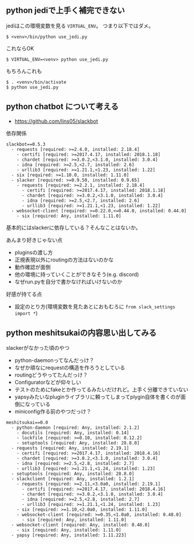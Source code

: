 ## python jediで上手く補完できない

jediはこの環境変数を見る `VIRTUAL_ENV`。
つまり以下ではダメ。

```console
$ <venv>/bin/python use_jedi.py
```

これならOK

```
$ VIRTUAL_ENV=<venv> python use_jedi.py
```

もちろんこれも

```
$ . <venv>/bin/activate
$ python use_jedi.py
```

## python chatbot について考える

- https://github.com/lins05/slackbot

依存関係

```
slackbot==0.5.3
  - requests [required: >=2.4.0, installed: 2.18.4]
    - certifi [required: >=2017.4.17, installed: 2018.1.18]
    - chardet [required: >=3.0.2,<3.1.0, installed: 3.0.4]
    - idna [required: >=2.5,<2.7, installed: 2.6]
    - urllib3 [required: >=1.21.1,<1.23, installed: 1.22]
  - six [required: >=1.10.0, installed: 1.11.0]
  - slacker [required: >=0.9.50, installed: 0.9.65]
    - requests [required: >=2.2.1, installed: 2.18.4]
      - certifi [required: >=2017.4.17, installed: 2018.1.18]
      - chardet [required: >=3.0.2,<3.1.0, installed: 3.0.4]
      - idna [required: >=2.5,<2.7, installed: 2.6]
      - urllib3 [required: >=1.21.1,<1.23, installed: 1.22]
  - websocket-client [required: >=0.22.0,<=0.44.0, installed: 0.44.0]
    - six [required: Any, installed: 1.11.0]
```

基本的にはslackerに依存している？そんなことはないか。

あんまり好きじゃない点

- pluginsの渡し方
- 正規表現以外にroutingの方法はないのかな
- 動作確認が面倒
- 他の環境に持っていくことができなそう(e.g. discord)
- なぜrun.pyを自分で書かなければいけないのか

好感が持てる点

- 設定のとり方(環境変数を見たあとにおもむろに `from slack_settings import *`)

## python meshitsukaiの内容思い出してみる

slackerがなかった頃のやつ

- python-daemonってなんだっけ？
- なぜか頑なにrequestの構造を作ろうとしている
- routingどうやってたんだっけ？
- Configuratorなどが仰々しい
- テストのためにfakeとか作ってるみたいだけれど。上手く分離できていない
- yapsyみたいなpluginライブラリに頼ってしまってplygin自体を書くのが面倒になっている
- miniconfig作る前のやつだっけ？

```
meshitsukai==0.0
  - python-daemon [required: Any, installed: 2.1.2]
    - docutils [required: Any, installed: 0.14]
    - lockfile [required: >=0.10, installed: 0.12.2]
    - setuptools [required: Any, installed: 28.8.0]
  - requests [required: Any, installed: 2.19.1]
    - certifi [required: >=2017.4.17, installed: 2018.4.16]
    - chardet [required: >=3.0.2,<3.1.0, installed: 3.0.4]
    - idna [required: >=2.5,<2.8, installed: 2.7]
    - urllib3 [required: >=1.21.1,<1.24, installed: 1.23]
  - setuptools [required: Any, installed: 28.8.0]
  - slackclient [required: Any, installed: 1.2.1]
    - requests [required: >=2.11,<3.0a0, installed: 2.19.1]
      - certifi [required: >=2017.4.17, installed: 2018.4.16]
      - chardet [required: >=3.0.2,<3.1.0, installed: 3.0.4]
      - idna [required: >=2.5,<2.8, installed: 2.7]
      - urllib3 [required: >=1.21.1,<1.24, installed: 1.23]
    - six [required: >=1.10,<2.0a0, installed: 1.11.0]
    - websocket-client [required: >=0.35,<1.0a0, installed: 0.48.0]
      - six [required: Any, installed: 1.11.0]
  - websocket-client [required: Any, installed: 0.48.0]
    - six [required: Any, installed: 1.11.0]
  - yapsy [required: Any, installed: 1.11.223]
```
